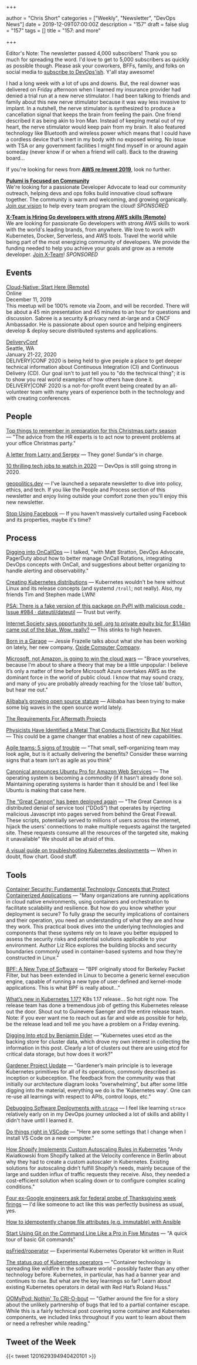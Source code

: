 +++

author = "Chris Short"
categories = ["Weekly", "Newsletter", "DevOps News"]
date = 2019-12-09T07:00:00Z
description = "157"
draft = false
slug = "157"
tags = []
title = "157: and more"

+++

Editor's Note: The newsletter passed 4,000 subscribers! Thank you so much for spreading the word. I'd love to get to 5,000 subscribers as quickly as possible though. Please ask your coworkers, BFFs, family, and folks on social media to [subscribe to DevOps'ish](https://devopsish.com/subscribe/). Y'all stay awesome!

I had a long week with a lot of ups and downs. But, the real downer was delivered on Friday afternoon when I learned my insurance provider had denied a trial run at a new nerve stimulator. I had been talking to friends and family about this new nerve stimulator because it was way less invasive to implant. In a nutshell, the nerve stimulator is synthesized to produce a cancellation signal that keeps the brain from feeling the pain. One friend described it as being akin to Iron Man. Instead of keeping metal out of my heart, the nerve stimulator would keep pain from my brain. It also featured technology like Bluetooth and wireless power which means that I could have a cordless device that's inert in my body with no exposed wiring. No issue with TSA or any government facilities I might find myself in or around again someday (never know if or when a friend will call). Back to the drawing board...

If you're looking for news from [**AWS re:Invent 2019**](https://devopsish.com/157/reinvent/), look no further.

[**Pulumi is Focused on Community**](http://bit.ly/DevOpsIsh)  
We're looking for a passionate Developer Advocate to lead our community outreach, helping devs and ops folks build innovative cloud software together. The community is warm and welcoming, and growing organically. [Join our vision](http://bit.ly/DevOpsIsh) to help every team program the cloud! *SPONSORED*

[**X-Team is Hiring Go developers with strong AWS skills (Remote)**](https://x-team.com/remote-go-developer-jobs/?utm_source=devopsish&utm_medium=email-ad)  
We are looking for passionate Go developers with strong AWS skills to work with the world's leading brands, from anywhere. We love to work with Kubernetes, Docker, Serverless, and AWS tools. Travel the world while being part of the most energizing community of developers. We provide the funding needed to help you achieve your goals and grow as a remote developer. [Join X-Team](https://x-team.com/remote-go-developer-jobs/?utm_source=devopsish&utm_medium=email-ad)! *SPONSORED*

## Events

[Cloud-Native: Start Here (Remote)](https://www.meetup.com/Kubernetes-Cloud-Native-STL/events/266823546/)  
Online  
December 11, 2019  
This meetup will be 100% remote via Zoom, and will be recorded. There will be about a 45 min presentation and 45 minutes to an hour for questions and discussion. Sabree is a security & privacy nerd at-large and a CNCF Ambassador. He is passionate about open source and helping engineers develop & deploy secure distributed systems and applications.

[DeliveryConf](https://www.deliveryconf.com/)  
Seattle, WA  
January 21-22, 2020  
DELIVERY|CONF 2020 is being held to give people a place to get deeper technical information about Continuous Integration (CI) and Continuous Delivery (CD). Our goal isn't to just tell you to "do the technical thing"; it is to show you real world examples of how others have done it. DELIVERY|CONF 2020 is a not-for-profit event being created by an all-volunteer team with many years of experience both in the technology and with creating conferences.

## People

[Top things to remember in preparation for this Christmas party season](https://www.siliconrepublic.com/advice/top-things-remember-christmas-party-season) — "The advice from the HR experts is to act now to prevent problems at your office Christmas party."

[A letter from Larry and Sergey](https://www.blog.google/inside-google/alphabet/letter-from-larry-and-sergey/) — They gone! Sundar's in charge.

[10 thrilling tech jobs to watch in 2020](https://www.siliconrepublic.com/careers/hottest-tech-jobs-2020) — DevOps is still going strong in 2020.

[geopolitics.dev](https://geopolitics.dev/) — I've launched a separate newsletter to dive into policy, ethics, and tech. If you like the People and Process section of this newsletter and enjoy living outside your comfort zone then you'll enjoy this new newsletter.

[Stop Using Facebook](https://www.stopusingfacebook.co/) — If you haven't massively curtailed using Facebook and its properties, maybe it's time?

## Process

[Digging into OnCallOps](http://podcast.podctl.com/110399/2208677-digging-into-oncallops) — I talked, "with Matt Stratton, DevOps Advocate, PagerDuty about how to better manage OnCall Rotations, integrating DevOps concepts with OnCall, and suggestions about better organizing to handle alerting and observability."

[Creating Kubernetes distributions](https://lwn.net/SubscriberLink/806230/ce4016ee97c5ce90/) — Kubernetes wouldn't be here without Linux and its release concepts (and systemd `/troll`; not really). Also, my friends Tim and Stephen made LWN!

[PSA: There is a fake version of this package on PyPI with malicious code · Issue #984 · dateutil/dateutil](https://github.com/dateutil/dateutil/issues/984) — Trust but verify.

[Internet Society says opportunity to sell .org to private equity biz for $1.14bn came out of the blue. Wow, really?](https://www.theregister.co.uk/2019/12/03/internet_society_org/) — This stinks to high heaven.

[Born in a Garage](https://blog.jessfraz.com/post/born-in-a-garage/) — Jessie Frazelle talks about what she has been working on lately, her new company, [Oxide Computer Company](https://oxide.computer/blog/introducing-the-oxide-computer-company/).

[Microsoft, not Amazon, is going to win the cloud wars](https://www.itpro.co.uk/cloud/microsoft-azure/354230/microsoft-not-amazon-is-going-to-win-the-cloud-wars) — "Brace yourselves, because I’m about to share a theory that may be a little unpopular: I believe it’s only a matter of time before Microsoft Azure overtakes AWS as the dominant force in the world of public cloud. I know that may sound crazy, and many of you are probably already reaching for the ‘close tab’ button, but hear me out."

[Alibaba’s growing open source stature](https://www.computerweekly.com/blog/Eyes-on-APAC/Alibabas-growing-open-source-stature) — Alibaba has been trying to make some big waves in the open source world lately.

[The Requirements For Aftermath Projects](https://www.adaptivecapacitylabs.com/blog/2019/11/26/requirements-for-aftermaths/)

[Physicists Have Identified a Metal That Conducts Electricity But Not Heat](https://www.sciencealert.com/physicists-identify-a-metal-that-conducts-electricity-but-not-heat) — This could be a game changer that enables a host of new capabilities.

[Agile teams: 5 signs of trouble](https://enterprisersproject.com/article/2019/12/agile-teams-5-warning-signs) — "That small, self-organizing team may look agile, but is it actually delivering the benefits? Consider these warning signs that a team isn’t as agile as you think"

[Canonical announces Ubuntu Pro for Amazon Web Services](https://ubuntu.com/blog/canonical-announces-ubuntu-pro-for-amazon-web-services) — The operating system is becoming a commodity (if it hasn't already done so). Maintaining operating systems is harder than it should be and I feel like Ubuntu is making that case here.

[The “Great Cannon” has been deployed again](https://cybersecurity.att.com/blogs/labs-research/the-great-cannon-has-been-deployed-again) — "The Great Cannon is a distributed denial of service tool (“DDoS”) that operates by injecting malicious Javascript into pages served from behind the Great Firewall. These scripts, potentially served to millions of users across the internet, hijack the users’ connections to make multiple requests against the targeted site. These requests consume all the resources of the targeted site, making it unavailable" We should all be afraid of this.

[A visual guide on troubleshooting Kubernetes deployments](https://learnk8s.io/troubleshooting-deployments) — When in doubt, flow chart. Good stuff.

## Tools

[Container Security: Fundamental Technology Concepts that Protect Containerized Applications](https://amzn.to/3414GL5) — "Many organizations are running applications in cloud native environments, using containers and orchestration to facilitate scalability and resilience. But how do you know whether your deployment is secure? To fully grasp the security implications of containers and their operation, you need an understanding of what they are and how they work. This practical book dives into the underlying technologies and components that these systems rely on to leave you better equipped to assess the security risks and potential solutions applicable to your environment. Author Liz Rice explores the building blocks and security boundaries commonly used in container-based systems and how they’re constructed in Linux."

[BPF: A New Type of Software](http://www.brendangregg.com/blog/2019-12-02/bpf-a-new-type-of-software.html) — "BPF originally stood for Berkeley Packet Filter, but has been extended in Linux to become a generic kernel execution engine, capable of running a new type of user-defined and kernel-mode applications. This is what BPF is really about..."

[What’s new in Kubernetes 1.17?](https://sysdig.com/blog/whats-new-kubernetes-1-17/) K8s 1.17 release... So hot right now. The release team has done a tremendous job of getting this Kubernetes release out the door. Shout out to Guinevere Saenger and the entire release team. Note: if you ever want me to reach out as far and wide as possible for help, be the release lead and tell me you have a problem on a Friday evening.

[Digging Into etcd by Benjamin Elder](https://elder.dev/posts/digging-into-etcd/) — "Kubernetes uses etcd as the backing store for cluster data, which drove my own interest in collecting the information in this post. Clearly a lot of clusters out there are using etcd for critical data storage, but how does it work?"

[Gardener Project Update](https://kubernetes.io/blog/2019/12/02/gardener-project-update/) — "Gardener’s main principle is to leverage Kubernetes primitives for all of its operations, commonly described as inception or kubeception. The feedback from the community was that initially our architecture diagram looks “overwhelming”, but after some little digging into the material, everything we do is the 'Kubernetes way'. One can re-use all learnings with respect to APIs, control loops, etc."

[Debugging Software Deployments with `strace`](https://theartofmachinery.com/2019/11/14/deployment_debugging_strace.html) — I feel like learning `strace` relatively early on in my DevOps journey unlocked a lot of skills and ability I didn't have until I learned it.

[Do things right in VSCode](https://blog.jessitron.com/2019/12/02/do-things-right-in-vscode/) — "Here are some settings that I change when I install VS Code on a new computer."

[How Shopify Implements Custom Autoscaling Rules in Kubernetes](https://www.infoq.com/news/2019/11/shopify-custom-autoscaler-k8s/) "Andy Kwiatkowski from Shopify talked at the Velocity conference in Berlin about why they had to create a custom autoscaler in Kubernetes. Existing solutions for autoscaling didn’t fulfill Shopify’s needs, mainly because of the large and sudden influx of traffic requests they receive. Also, they needed a cost-efficient solution when scaling down or to configure complex scaling conditions."

[Four ex-Google engineers ask for federal probe of Thanksgiving week firings](https://www.nbcnews.com/tech/tech-news/four-ex-google-engineers-ask-federal-probe-thanksgiving-week-firings-n1094706) — I'd like someone to act like this was perfectly business as usual, yes.

[How to idempotently change file attributes (e.g. immutable) with Ansible](https://www.jeffgeerling.com/blog/2019/how-idempotently-change-file-attributes-eg-immutable-ansible)

[Start Using Git on the Command Line Like a Pro in Five Minutes](https://medium.com/better-programming/start-using-git-on-the-command-line-like-a-pro-in-5-minutes-36a6e0007e9f) — "A quick tour of basic Git commands"

[psFried/roperator](https://github.com/psFried/roperator) — Experimental Kubernetes Operator kit written in Rust

[The status quo of Kubernetes operators](https://jaxenter.com/status-quo-kubernetes-operators-164737.html) — "Container technology is spreading like wildfire in the software world – possibly faster than any other technology before. Kubernetes, in particular, has had a banner year and continues to rise. But what are the key learnings so far? Learn about existing Kubernetes operators in detail with Red Hat’s Roland Huss."

[OOMyPod: Nothin' To CRI-O-bout](https://capsule8.com/blog/oomypod-nothin-to-cri-o-bout/) — "Gather around the fire for a story about the unlikely partnership of bugs that led to a partial container escape. While this is a fairly technical post covering some container and Kubernetes components, we included links throughout if you want to learn about them or need a refresher while reading."

## Tweet of the Week

{{< tweet 1201629394940420101 >}}

